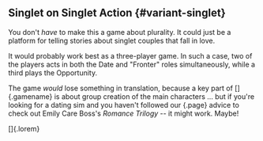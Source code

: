 ## Singlet on Singlet Action {#variant-singlet}

You don't *have* to make this a game about plurality. It could just be a platform for
telling stories about singlet couples that fall in love.

It would probably work best as a three-player game.
In such a case, two of the players acts in both the Date and "Fronter" roles simultaneously,
while a third plays the Opportunity.

The game *would* lose something in translation, because a key part of []{.gamename} is
about group creation of the main characters ... but if you're looking for a dating sim
and you haven't followed our [](#anchor-ecb){.page} advice to check out 
Emily Care Boss's *Romance Trilogy* -- it might work. Maybe!

[]{.lorem}
